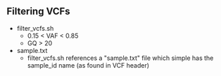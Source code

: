 ## Filtering VCFs
* filter_vcfs.sh
    * 0.15 < VAF < 0.85
    * GQ > 20
* sample.txt
  * filter_vcfs.sh references a "sample.txt" file which simple has the sample_id name (as found in VCF header)
